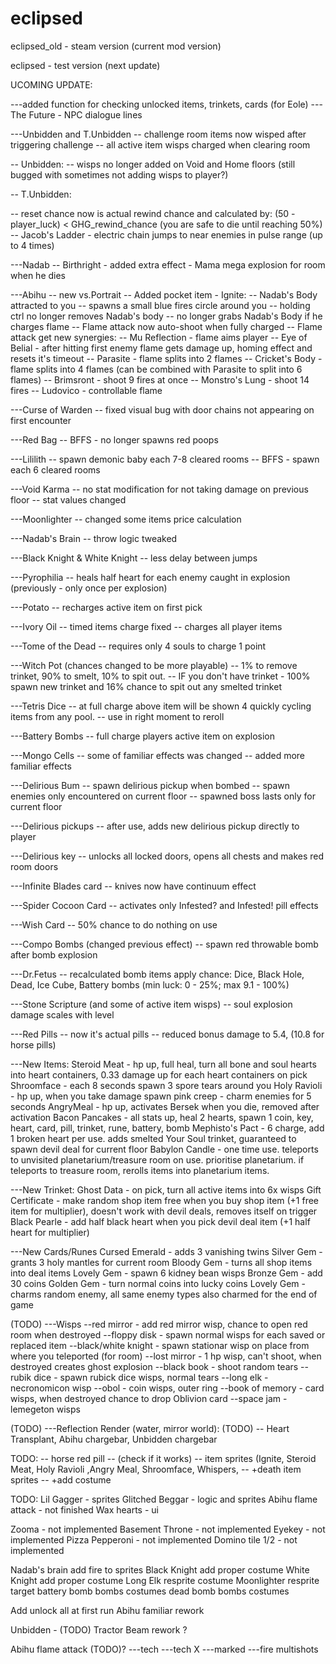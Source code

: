 # eclipsed

eclipsed_old - steam version (current mod version)

eclipsed - test version (next update)


UCOMING UPDATE:

---added function for checking unlocked items, trinkets, cards (for Eole)
---The Future - NPC dialogue lines

---Unbidden and T.Unbidden
-- challenge room items now wisped after triggering challenge
-- all active item wisps charged when clearing room

-- Unbidden:
-- wisps no longer added on Void and Home floors (still bugged with sometimes not adding wisps to player?)

-- T.Unbidden:

-- reset chance now is actual rewind chance and calculated by: (50 - player_luck) < GHG_rewind_chance (you are safe to die until reaching 50%)
-- Jacob's Ladder - electric chain jumps to near enemies in pulse range (up to 4 times)

---Nadab
-- Birthright - added extra effect - Mama mega explosion for room when he dies

---Abihu
-- new vs.Portrait
-- Added pocket item - Ignite:
--		Nadab's Body attracted to you
--		spawns a small blue fires circle around you
-- holding ctrl no longer removes Nadab's body
-- no longer grabs Nadab's Body if he charges flame
-- Flame attack now auto-shoot when fully charged
-- Flame attack get new synergies:
-- Mu Reflection - flame aims player
-- Eye of Belial - after hitting first enemy flame gets damage up, homing effect and resets it's timeout
-- Parasite - flame splits into 2 flames
-- Cricket's Body - flame splits into 4 flames (can be combined with Parasite to split into 6 flames)
-- Brimsront - shoot 9 fires at once
-- Monstro's Lung - shoot 14 fires
-- Ludovico - controllable flame

---Curse of Warden
-- fixed visual bug with door chains not appearing on first encounter

---Red Bag
-- BFFS - no longer spawns red poops

---Lililith
-- spawn demonic baby each 7-8 cleared rooms
-- BFFS - spawn each 6 cleared rooms

---Void Karma
-- no stat modification for not taking damage on previous floor
-- stat values changed

---Moonlighter
-- changed some items price calculation

---Nadab's Brain
-- throw logic tweaked

---Black Knight & White Knight
-- less delay between jumps

---Pyrophilia
-- heals half heart for each enemy caught in explosion (previously - only once per explosion)

---Potato
-- recharges active item on first pick

---Ivory Oil
-- timed items charge fixed
-- charges all player items

---Tome of the Dead
-- requires only 4 souls to charge 1 point

---Witch Pot (chances changed to be more playable)
-- 1% to remove trinket, 90% to smelt, 10% to spit out.
-- IF you don't have trinket - 100% spawn new trinket and 16% chance to spit out any smelted trinket

---Tetris Dice
-- at full charge above item will be shown 4 quickly cycling items from any pool.
-- use in right moment to reroll

---Battery Bombs
-- full charge players active item on explosion

---Mongo Cells
-- some of familiar effects was changed
-- added more familiar effects

---Delirious Bum
-- spawn delirious pickup when bombed
-- spawn enemies only encountered on current floor
-- spawned boss lasts only for current floor

---Delirious pickups
-- after use, adds new delirious pickup directly to player

---Delirious key
-- unlocks all locked doors, opens all chests and makes red room doors

---Infinite Blades card
-- knives now have continuum effect

---Spider Cocoon Card
-- activates only Infested? and Infested! pill effects

---Wish Card
-- 50% chance to do nothing on use

---Compo Bombs (changed previous effect)
-- spawn red throwable bomb after bomb explosion

---Dr.Fetus
-- recalculated bomb items apply chance: Dice, Black Hole, Dead, Ice Cube, Battery bombs (min luck: 0 - 25%; max 9.1 - 100%)

---Stone Scripture (and some of active item wisps)
-- soul explosion damage scales with level

---Red Pills
-- now it's actual pills
-- reduced bonus damage to 5.4, (10.8 for horse pills)

---New Items:
Steroid Meat - hp up, full heal, turn all bone and soul hearts into heart containers, 0.33 damage up for each heart containers on pick
Shroomface - each 8 seconds spawn 3 spore tears around you
Holy Ravioli - hp up, when you take damage spawn pink creep - charm enemies for 5 seconds
AngryMeal - hp up, activates Bersek when you die, removed after activation
Bacon Pancakes - all stats up, heal 2 hearts, spawn 1 coin, key, heart, card, pill, trinket, rune, battery, bomb
Mephisto's Pact - 6 charge, add 1 broken heart per use. adds smelted Your Soul trinket, guaranteed to spawn devil deal for current floor
Babylon Candle - one time use. teleports to unvisited planetarium/treasure room on use. prioritise planetarium. if teleports to treasure room, rerolls items into planetarium items.


---New Trinket:
Ghost Data - on pick, turn all active items into 6x wisps
Gift Certificate - make random shop item free when you buy shop item (+1 free item for multiplier), doesn't work with devil deals, removes itself on trigger
Black Pearle - add half black heart when you pick devil deal item (+1 half heart for multiplier)

---New Cards/Runes
Cursed Emerald - adds 3 vanishing twins
Silver Gem - grants 3 holy mantles for current room
Bloody Gem - turns all shop items into deal items
Lovely Gem - spawn 6 kidney bean wisps
Bronze Gem - add 30 coins
Golden Gem - turn normal coins into lucky coins
Lovely Gem - charms random enemy, all same enemy types also charmed for the end of game


(TODO)
---Wisps
--red mirror - add red mirror wisp,  chance to open red room when destroyed
--floppy disk - spawn normal wisps for each saved or replaced item
--black/white knight - spawn stationar wisp on place from where you teleported (for room)
--lost mirror - 1 hp wisp, can't shoot, when destroyed creates ghost explosion
--black book - shoot random tears
--rubik dice - spawn rubick dice wisps, normal tears
--long elk - necronomicon wisp
--obol - coin wisps, outer ring
--book of memory - card wisps, when destroyed chance to drop Oblivion card
--space jam - lemegeton wisps

(TODO)
---Reflection Render (water, mirror world): (TODO)
-- Heart Transplant, Abihu chargebar, Unbidden chargebar

TODO:
-- horse red pill				-- (check if it works)
-- item sprites (Ignite, Steroid Meat, Holy Ravioli ,Angry Meal, Shroomface, Whispers,
-- +death item sprites
-- +add costume


TODO:
Lil Gagger - sprites
Glitched Beggar - logic and sprites
Abihu flame attack - not finished
Wax hearts - ui

Zooma			- not implemented
Basement Throne	- not implemented
Eyekey			- not implemented
Pizza Pepperoni - not implemented
Domino tile 1/2 - not implemented

Nadab's brain	add fire to sprites
Black Knight	add proper costume
White Knight	add proper costume
Long Elk		resprite costume
Moonlighter		resprite target
battery bomb 	bombs costumes
dead bomb		bombs costumes

Add unlock all at first run
Abihu familiar rework

Unbidden - (TODO)
Tractor Beam rework ?

Abihu flame attack (TODO)?
---tech
---tech X
---marked
---fire multishots
